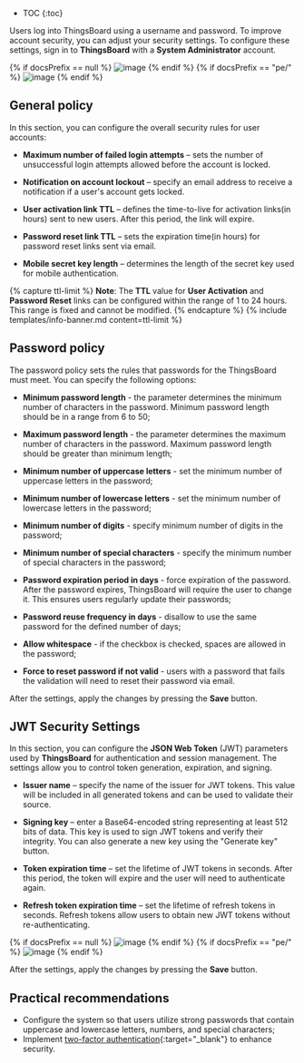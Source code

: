 * TOC
{:toc}

Users log into ThingsBoard using a username and password. To improve account security, you can adjust your security settings. To configure these settings, sign in to **ThingsBoard** with a **System Administrator** account.

{% if docsPrefix == null %}
![image](https://img.thingsboard.io/user-guide/ui/security-settings/security-settings-general-ce.png)
{% endif %}
{% if docsPrefix == "pe/" %}
![image](https://img.thingsboard.io/user-guide/ui/security-settings/security-settings-general-pe.png)
{% endif %}

## General policy

In this section, you can configure the overall security rules for user accounts:

- **Maximum number of failed login attempts** – sets the number of unsuccessful login attempts allowed before the account is locked.

- **Notification on account lockout** – specify an email address to receive a notification if a user's account gets locked.

- **User activation link TTL** – defines the time-to-live for activation links(in hours) sent to new users. After this period, the link will expire.

- **Password reset link TTL** – sets the expiration time(in hours) for password reset links sent via email.

- **Mobile secret key length** – determines the length of the secret key used for mobile authentication.

{% capture ttl-limit %}
**Note**:
The **TTL** value for **User Activation** and **Password Reset** links can be configured within the range of 1 to 24 hours. This range is fixed and cannot be modified.
{% endcapture %}
{% include templates/info-banner.md content=ttl-limit %}

## Password policy

The password policy sets the rules that passwords for the ThingsBoard must meet. You can specify the following options:

- **Minimum password length** - the parameter determines the minimum number of characters in the password. Minimum password length should be in a range from 6 to 50;

- **Maximum password length** - the parameter determines the maximum number of characters in the password. Maximum password length should be greater than minimum length;

- **Minimum number of uppercase letters** - set the minimum number of uppercase letters in the password;

- **Minimum number of lowercase letters** - set the minimum number of lowercase letters in the password;

- **Minimum number of digits** - specify minimum number of digits in the password;

- **Minimum number of special characters** - specify the minimum number of special characters in the password;

- **Password expiration period in days** - force expiration of the password. After the password expires, ThingsBoard will require the user to change it. This ensures users regularly update their passwords;

- **Password reuse frequency in days** - disallow to use the same password for the defined number of days;

- **Allow whitespace** - if the checkbox is checked, spaces are allowed in the password;

- **Force to reset password if not valid** - users with a password that fails the validation will need to reset their password via email.

After the settings, apply the changes by pressing the **Save** button.

## JWT Security Settings

In this section, you can configure the **JSON Web Token** (JWT) parameters used by **ThingsBoard** for authentication and session management. The settings allow you to control token generation, expiration, and signing.

- **Issuer name** – specify the name of the issuer for JWT tokens. This value will be included in all generated tokens and can be used to validate their source.

- **Signing key** – enter a Base64-encoded string representing at least 512 bits of data. This key is used to sign JWT tokens and verify their integrity. You can also generate a new key using the "Generate key" button.

- **Token expiration time** – set the lifetime of JWT tokens in seconds. After this period, the token will expire and the user will need to authenticate again.

- **Refresh token expiration time** – set the lifetime of refresh tokens in seconds. Refresh tokens allow users to obtain new JWT tokens without re-authenticating.

{% if docsPrefix == null %}
![image](https://img.thingsboard.io/user-guide/ui/security-settings/security-settings-JWT-ce.png)
{% endif %}
{% if docsPrefix == "pe/" %}
![image](https://img.thingsboard.io/user-guide/ui/security-settings/security-settings-JWT-pe.png)
{% endif %}


After the settings, apply the changes by pressing the **Save** button.

## Practical recommendations

- Configure the system so that users utilize strong passwords that contain uppercase and lowercase letters, numbers, and special characters;
- Implement [two-factor authentication](/docs/{{docsPrefix}}user-guide/two-factor-authentication/){:target="_blank"} to enhance security.